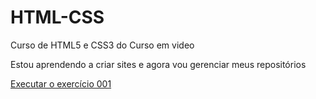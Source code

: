 # HTML-CSS
 Curso de HTML5 e CSS3 do Curso em video 

Estou aprendendo a criar sites e agora vou gerenciar meus repositórios 

<a href="https://livian-oliveira.github.io/HTML-CSS/exercicios/ex001/index.html">Executar o exercício 001</a> 